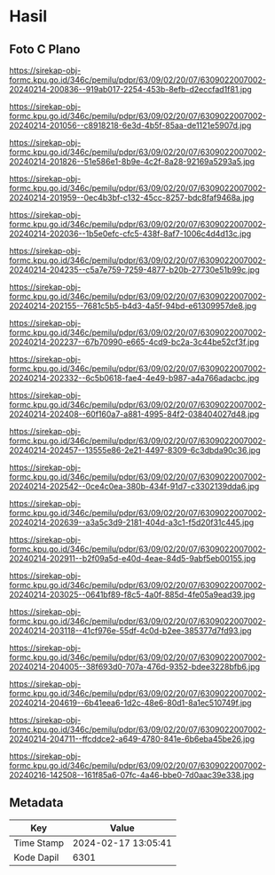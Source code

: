 # Hasil

## Foto C Plano

https://sirekap-obj-formc.kpu.go.id/346c/pemilu/pdpr/63/09/02/20/07/6309022007002-20240214-200836--919ab017-2254-453b-8efb-d2eccfad1f81.jpg

https://sirekap-obj-formc.kpu.go.id/346c/pemilu/pdpr/63/09/02/20/07/6309022007002-20240214-201056--c8918218-6e3d-4b5f-85aa-de1121e5907d.jpg

https://sirekap-obj-formc.kpu.go.id/346c/pemilu/pdpr/63/09/02/20/07/6309022007002-20240214-201826--51e586e1-8b9e-4c2f-8a28-92169a5293a5.jpg

https://sirekap-obj-formc.kpu.go.id/346c/pemilu/pdpr/63/09/02/20/07/6309022007002-20240214-201959--0ec4b3bf-c132-45cc-8257-bdc8faf9468a.jpg

https://sirekap-obj-formc.kpu.go.id/346c/pemilu/pdpr/63/09/02/20/07/6309022007002-20240214-202036--1b5e0efc-cfc5-438f-8af7-1006c4d4d13c.jpg

https://sirekap-obj-formc.kpu.go.id/346c/pemilu/pdpr/63/09/02/20/07/6309022007002-20240214-204235--c5a7e759-7259-4877-b20b-27730e51b99c.jpg

https://sirekap-obj-formc.kpu.go.id/346c/pemilu/pdpr/63/09/02/20/07/6309022007002-20240214-202155--7681c5b5-b4d3-4a5f-94bd-e61309957de8.jpg

https://sirekap-obj-formc.kpu.go.id/346c/pemilu/pdpr/63/09/02/20/07/6309022007002-20240214-202237--67b70990-e665-4cd9-bc2a-3c44be52cf3f.jpg

https://sirekap-obj-formc.kpu.go.id/346c/pemilu/pdpr/63/09/02/20/07/6309022007002-20240214-202332--6c5b0618-fae4-4e49-b987-a4a766adacbc.jpg

https://sirekap-obj-formc.kpu.go.id/346c/pemilu/pdpr/63/09/02/20/07/6309022007002-20240214-202408--60f160a7-a881-4995-84f2-038404027d48.jpg

https://sirekap-obj-formc.kpu.go.id/346c/pemilu/pdpr/63/09/02/20/07/6309022007002-20240214-202457--13555e86-2e21-4497-8309-6c3dbda90c36.jpg

https://sirekap-obj-formc.kpu.go.id/346c/pemilu/pdpr/63/09/02/20/07/6309022007002-20240214-202542--0ce4c0ea-380b-434f-91d7-c3302139dda6.jpg

https://sirekap-obj-formc.kpu.go.id/346c/pemilu/pdpr/63/09/02/20/07/6309022007002-20240214-202639--a3a5c3d9-2181-404d-a3c1-f5d20f31c445.jpg

https://sirekap-obj-formc.kpu.go.id/346c/pemilu/pdpr/63/09/02/20/07/6309022007002-20240214-202911--b2f09a5d-e40d-4eae-84d5-9abf5eb00155.jpg

https://sirekap-obj-formc.kpu.go.id/346c/pemilu/pdpr/63/09/02/20/07/6309022007002-20240214-203025--0641bf89-f8c5-4a0f-885d-4fe05a9ead39.jpg

https://sirekap-obj-formc.kpu.go.id/346c/pemilu/pdpr/63/09/02/20/07/6309022007002-20240214-203118--41cf976e-55df-4c0d-b2ee-385377d7fd93.jpg

https://sirekap-obj-formc.kpu.go.id/346c/pemilu/pdpr/63/09/02/20/07/6309022007002-20240214-204005--38f693d0-707a-476d-9352-bdee3228bfb6.jpg

https://sirekap-obj-formc.kpu.go.id/346c/pemilu/pdpr/63/09/02/20/07/6309022007002-20240214-204619--6b41eea6-1d2c-48e6-80d1-8a1ec510749f.jpg

https://sirekap-obj-formc.kpu.go.id/346c/pemilu/pdpr/63/09/02/20/07/6309022007002-20240214-204711--ffcddce2-a649-4780-841e-6b6eba45be26.jpg

https://sirekap-obj-formc.kpu.go.id/346c/pemilu/pdpr/63/09/02/20/07/6309022007002-20240216-142508--161f85a6-07fc-4a46-bbe0-7d0aac39e338.jpg


## Metadata

| Key        | Value               |
| ---------- | ------------------- |
| Time Stamp | 2024-02-17 13:05:41 |
| Kode Dapil | 6301                |



